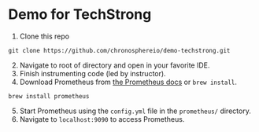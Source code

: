 # Demo for TechStrong

1. Clone this repo
```
git clone https://github.com/chronosphereio/demo-techstrong.git
```

2. Navigate to root of directory and open in your favorite IDE.
3. Finish instrumenting code (led by instructor).
4. Download Prometheus from [the Prometheus docs](https://prometheus.io/download/) or `brew install`.
```
brew install prometheus
``` 

5. Start Prometheus using the `config.yml` file in the `prometheus/` directory.
6. Navigate to `localhost:9090` to access Prometheus.
